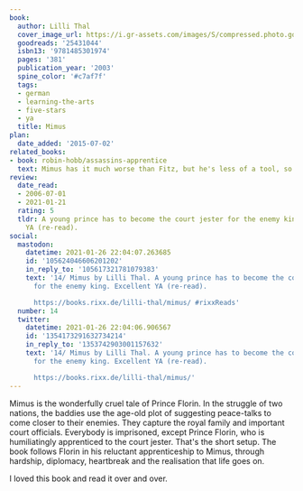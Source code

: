 ```yaml
---
book:
  author: Lilli Thal
  cover_image_url: https://i.gr-assets.com/images/S/compressed.photo.goodreads.com/books/1430052907l/25431044._SX98_.jpg
  goodreads: '25431044'
  isbn13: '9781485301974'
  pages: '381'
  publication_year: '2003'
  spine_color: '#c7af7f'
  tags:
  - german
  - learning-the-arts
  - five-stars
  - ya
  title: Mimus
plan:
  date_added: '2015-07-02'
related_books:
- book: robin-hobb/assassins-apprentice
  text: Mimus has it much worse than Fitz, but he's less of a tool, so it evens out.
review:
  date_read:
  - 2006-07-01
  - 2021-01-21
  rating: 5
  tldr: A young prince has to become the court jester for the enemy king. Excellent
    YA (re-read).
social:
  mastodon:
    datetime: 2021-01-26 22:04:07.263685
    id: '105624046606201202'
    in_reply_to: '105617321781079383'
    text: '14/ Mimus by Lilli Thal. A young prince has to become the court jester
      for the enemy king. Excellent YA (re-read).

      https://books.rixx.de/lilli-thal/mimus/ #rixxReads'
  number: 14
  twitter:
    datetime: 2021-01-26 22:04:06.906567
    id: '1354173291632734214'
    in_reply_to: '1353742903001157632'
    text: '14/ Mimus by Lilli Thal. A young prince has to become the court jester
      for the enemy king. Excellent YA (re-read).

      https://books.rixx.de/lilli-thal/mimus/'
---
```


Mimus is the wonderfully cruel tale of Prince Florin. In the struggle of two nations, the baddies use the age-old plot
of suggesting peace-talks to come closer to their enemies. They capture the royal family and important court officials.
Everybody is imprisoned, except Prince Florin, who is humiliatingly apprenticed to the court jester. That's the short
setup. The book follows Florin in his reluctant apprenticeship to Mimus, through hardship, diplomacy, heartbreak and the
realisation that life goes on.

I loved this book and read it over and over.
